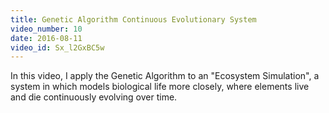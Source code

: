 ```yaml
---
title: Genetic Algorithm Continuous Evolutionary System
video_number: 10
date: 2016-08-11
video_id: Sx_l2GxBC5w
---
```

In this video, I apply the Genetic Algorithm to an "Ecosystem Simulation", a system in which models biological life more closely, where elements live and die continuously evolving over time. 
